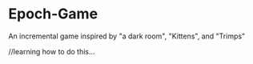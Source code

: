 # Epoch-Game
An incremental game inspired by "a dark room", "Kittens", and "Trimps"

//learning how to do this...
